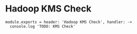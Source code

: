 
# Hadoop KMS Check

    module.exports = header: 'Hadoop KMS Check', handler: ->
      console.log 'TODO: KMS Check'
